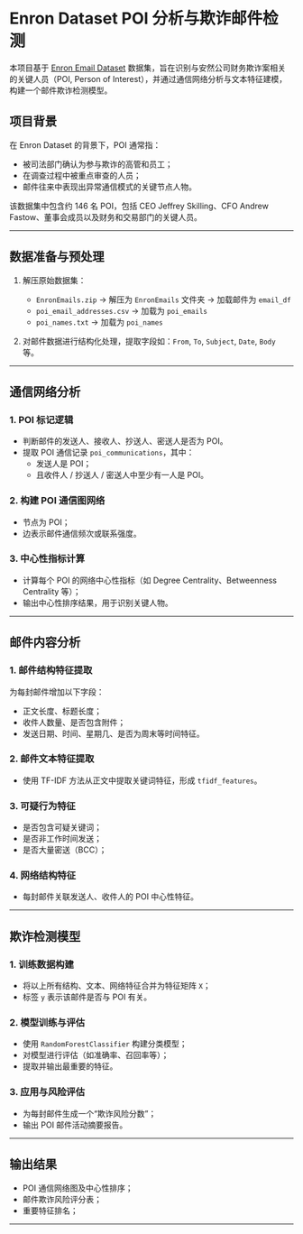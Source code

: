 
# Enron Dataset POI 分析与欺诈邮件检测

本项目基于 [Enron Email Dataset](https://www.cs.cmu.edu/~./enron/) 数据集，旨在识别与安然公司财务欺诈案相关的关键人员（POI, Person of Interest），并通过通信网络分析与文本特征建模，构建一个邮件欺诈检测模型。

##  项目背景

在 Enron Dataset 的背景下，POI 通常指：

- 被司法部门确认为参与欺诈的高管和员工；
- 在调查过程中被重点审查的人员；
- 邮件往来中表现出异常通信模式的关键节点人物。

该数据集中包含约 146 名 POI，包括 CEO Jeffrey Skilling、CFO Andrew Fastow、董事会成员以及财务和交易部门的关键人员。

---

##  数据准备与预处理

1. 解压原始数据集：

   - `EnronEmails.zip` → 解压为 `EnronEmails` 文件夹 → 加载邮件为 `email_df`
   - `poi_email_addresses.csv` → 加载为 `poi_emails`
   - `poi_names.txt` → 加载为 `poi_names`

2. 对邮件数据进行结构化处理，提取字段如：`From`, `To`, `Subject`, `Date`, `Body` 等。

---

## 通信网络分析

### 1. POI 标记逻辑

- 判断邮件的发送人、接收人、抄送人、密送人是否为 POI。
- 提取 POI 通信记录 `poi_communications`，其中：
  - 发送人是 POI；
  - 且收件人 / 抄送人 / 密送人中至少有一人是 POI。

### 2. 构建 POI 通信图网络

- 节点为 POI；
- 边表示邮件通信频次或联系强度。

### 3. 中心性指标计算

- 计算每个 POI 的网络中心性指标（如 Degree Centrality、Betweenness Centrality 等）；
- 输出中心性排序结果，用于识别关键人物。

---

##  邮件内容分析

### 1. 邮件结构特征提取

为每封邮件增加以下字段：

- 正文长度、标题长度；
- 收件人数量、是否包含附件；
- 发送日期、时间、星期几、是否为周末等时间特征。

### 2. 邮件文本特征提取

- 使用 TF-IDF 方法从正文中提取关键词特征，形成 `tfidf_features`。

### 3. 可疑行为特征

- 是否包含可疑关键词；
- 是否非工作时间发送；
- 是否大量密送（BCC）；

### 4. 网络结构特征

- 每封邮件关联发送人、收件人的 POI 中心性特征。

---

##  欺诈检测模型

### 1. 训练数据构建

- 将以上所有结构、文本、网络特征合并为特征矩阵 `X`；
- 标签 `y` 表示该邮件是否与 POI 有关。

### 2. 模型训练与评估

- 使用 `RandomForestClassifier` 构建分类模型；
- 对模型进行评估（如准确率、召回率等）；
- 提取并输出最重要的特征。

### 3. 应用与风险评估

- 为每封邮件生成一个“欺诈风险分数”；
- 输出 POI 邮件活动摘要报告。

---

##  输出结果

- POI 通信网络图及中心性排序；
- 邮件欺诈风险评分表；
- 重要特征排名；

---
